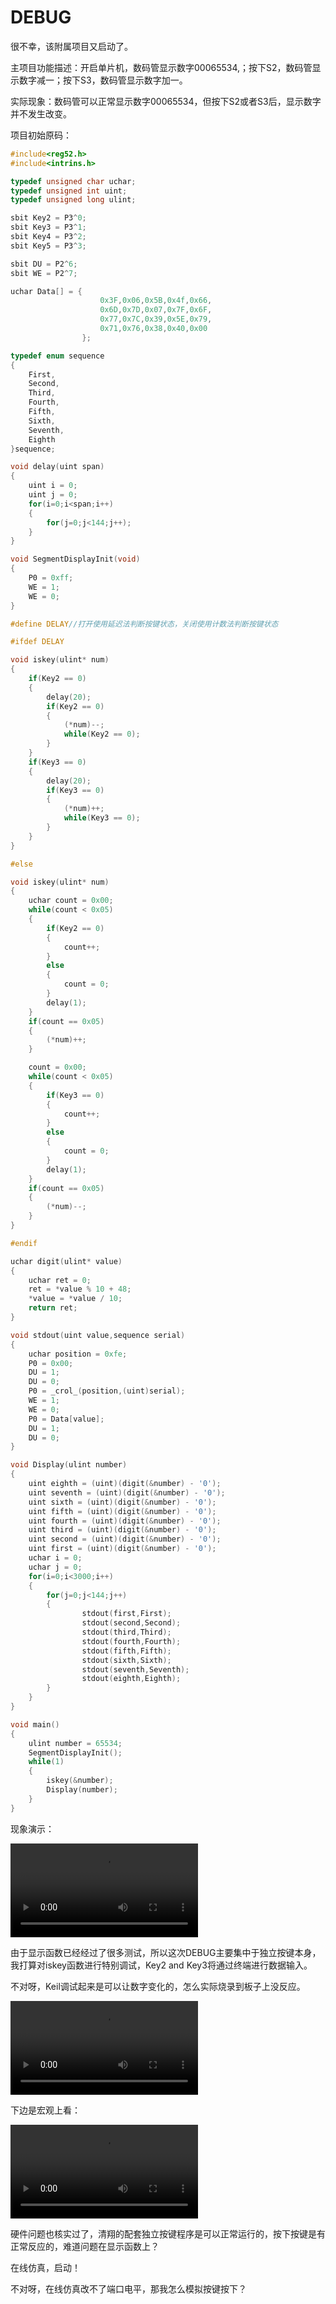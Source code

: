 # DEBUG

很不幸，该附属项目又启动了。



主项目功能描述：开启单片机，数码管显示数字00065534,；按下S2，数码管显示数字减一；按下S3，数码管显示数字加一。

实际现象：数码管可以正常显示数字00065534，但按下S2或者S3后，显示数字并不发生改变。

项目初始原码：

```c
#include<reg52.h>
#include<intrins.h>

typedef unsigned char uchar;
typedef unsigned int uint;
typedef unsigned long ulint;

sbit Key2 = P3^0;
sbit Key3 = P3^1;
sbit Key4 = P3^2;
sbit Key5 = P3^3;

sbit DU = P2^6;
sbit WE = P2^7;

uchar Data[] = {
                    0x3F,0x06,0x5B,0x4f,0x66,
                    0x6D,0x7D,0x07,0x7F,0x6F, 
                    0x77,0x7C,0x39,0x5E,0x79,  
                    0x71,0x76,0x38,0x40,0x00 
                };

typedef enum sequence
{
    First,
    Second,
    Third,
    Fourth,
    Fifth,
    Sixth,
    Seventh,
    Eighth   
}sequence;

void delay(uint span)
{
    uint i = 0;
    uint j = 0;
    for(i=0;i<span;i++)
    {
        for(j=0;j<144;j++);
    }
}

void SegmentDisplayInit(void)
{
    P0 = 0xff;
    WE = 1;
    WE = 0;
}

#define DELAY//打开使用延迟法判断按键状态，关闭使用计数法判断按键状态

#ifdef DELAY

void iskey(ulint* num)
{
    if(Key2 == 0)
    {
        delay(20);
        if(Key2 == 0)
        {
            (*num)--;
            while(Key2 == 0);
        }
    }
    if(Key3 == 0)
    {
        delay(20);
        if(Key3 == 0)
        {
            (*num)++;
            while(Key3 == 0);
        }
    }
}

#else

void iskey(ulint* num)
{
    uchar count = 0x00;
    while(count < 0x05)
    {
        if(Key2 == 0)
        {
            count++;
        }
        else
        {
            count = 0;
        }
        delay(1);
    }
    if(count == 0x05)
    {
        (*num)++;
    }

    count = 0x00;
    while(count < 0x05)
    {
        if(Key3 == 0)
        {
            count++;
        }
        else
        {
            count = 0;
        }
        delay(1);
    }
    if(count == 0x05)
    {
        (*num)--;
    }
}

#endif

uchar digit(ulint* value)
{
    uchar ret = 0;
    ret = *value % 10 + 48;
    *value = *value / 10;
    return ret;
}

void stdout(uint value,sequence serial)
{
    uchar position = 0xfe;
    P0 = 0x00;
    DU = 1;
    DU = 0;
    P0 = _crol_(position,(uint)serial);
    WE = 1;
    WE = 0;
    P0 = Data[value];
    DU = 1;
    DU = 0;
}

void Display(ulint number)
{
    uint eighth = (uint)(digit(&number) - '0');
    uint seventh = (uint)(digit(&number) - '0');
    uint sixth = (uint)(digit(&number) - '0');
    uint fifth = (uint)(digit(&number) - '0');
    uint fourth = (uint)(digit(&number) - '0');
    uint third = (uint)(digit(&number) - '0');
    uint second = (uint)(digit(&number) - '0');
    uint first = (uint)(digit(&number) - '0');  
    uchar i = 0;
    uchar j = 0;
    for(i=0;i<3000;i++)
    {
        for(j=0;j<144;j++)
        {
                stdout(first,First);
                stdout(second,Second);
                stdout(third,Third);
                stdout(fourth,Fourth);
                stdout(fifth,Fifth);
                stdout(sixth,Sixth);
                stdout(seventh,Seventh);
                stdout(eighth,Eighth);
        }
    }
}

void main()
{
    ulint number = 65534;
    SegmentDisplayInit();
    while(1)
    {
        iskey(&number);
        Display(number);
    }
}
```

现象演示：

<video src="https://md-wind.oss-cn-nanjing.aliyuncs.com/md/%E5%88%9D%E5%A7%8B%E7%8E%B0%E8%B1%A1%E6%BC%94%E7%A4%BA.mp4"></video>

由于显示函数已经经过了很多测试，所以这次DEBUG主要集中于独立按键本身，我打算对iskey函数进行特别调试，Key2 and Key3将通过终端进行数据输入。

不对呀，Keil调试起来是可以让数字变化的，怎么实际烧录到板子上没反应。

<video src = "https://md-wind.oss-cn-nanjing.aliyuncs.com/md/%E8%B0%83%E8%AF%95%E5%B1%95%E7%A4%BA.mp4" ></video>

下边是宏观上看：

<video src = "https://md-wind.oss-cn-nanjing.aliyuncs.com/md/%E5%AE%8F%E8%A7%82%E8%B0%83%E8%AF%95.mp4" ><\video>

硬件问题也核实过了，清翔的配套独立按键程序是可以正常运行的，按下按键是有正常反应的，难道问题在显示函数上？

在线仿真，启动！

不对呀，在线仿真改不了端口电平，那我怎么模拟按键按下？

